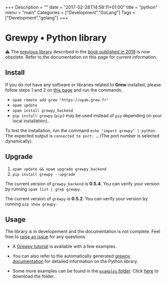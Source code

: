 +++
Description = ""
date = "2017-02-28T14:58:11+01:00"
title = "python"
menu = "main"
Categories = ["Development","GoLang"]
Tags = ["Development","golang"]
+++

# Grewpy • Python library

:warning: The [previous library](../python_2018) described in the [book published in 2018](https://www.wiley.com/en-fr/Application+of+Graph+Rewriting+to+Natural+Language+Processing-p-9781119522348) is now obsolete. Refer to the documentation on this page for current information. 

## Install

If you do not have any software or libraries related to **Grew** installed, please follow steps 1 and 2 on [this page](../install) and run the commands:

 - `opam remote add grew "https://opam.grew.fr"`
 - `opam update`
 - `opam install grewpy_backend`
 - `pip install grewpy` (`pip3` may be used instead of `pip` depending on your local installation).

To test the installation, run the command `echo "import grewpy" | python`.
The expected output is `connected to port: …` (The port number is selected dynamically).

## Upgrade

1. `opam update && opam upgrade grewpy_backend`
2. `pip install grewpy --upgrade`

The current version of `grewpy_backend` is **0.5.4**. You can verify your version by running `opam list | grep grewpy`.

The current version of `grewpy` is **0.5.2**. You can verify your version by running `pip show grewpy`.


## Usage

The library is in developement and the documentation is not complete. Feel free to [raise an issue](https://github.com/grew-nlp/grewpy/issues) for any questions.

 - A [Grewpy tutorial](grewpy/tutorial) is available with a few examples.

 - You can also refer to the automatically generated [grewpy documentation](https://grew.fr/python) for detailed information on the Python library.

 - Some more examples can be found in the [`examples` folder](https://github.com/grew-nlp/grewpy/tree/master/examples).
Click [here](https://downgit.github.io/#/home?url=https://github.com/grew-nlp/grewpy/tree/master/examples) to download the folder.

